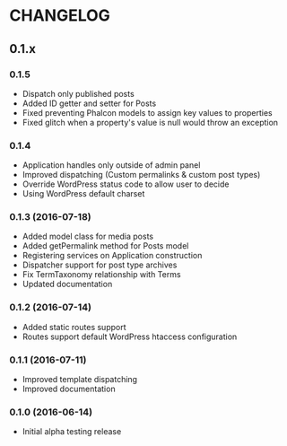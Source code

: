 # CHANGELOG

## 0.1.x

### 0.1.5
- Dispatch only published posts
- Added ID getter and setter for Posts
- Fixed preventing Phalcon models to assign key values to properties
- Fixed glitch when a property's value is null would throw an exception

### 0.1.4
- Application handles only outside of admin panel
- Improved dispatching (Custom permalinks & custom post types)
- Override WordPress status code to allow user to decide
- Using WordPress default charset

### 0.1.3 (2016-07-18)
- Added model class for media posts
- Added getPermalink method for Posts model
- Registering services on Application construction
- Dispatcher support for post type archives
- Fix TermTaxonomy relationship with Terms
- Updated documentation

### 0.1.2 (2016-07-14)
- Added static routes support
- Routes support default WordPress htaccess configuration

### 0.1.1 (2016-07-11)
- Improved template dispatching
- Improved documentation

### 0.1.0 (2016-06-14)
- Initial alpha testing release
